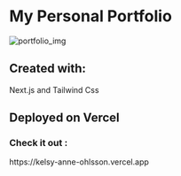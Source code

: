 <h1>My Personal Portfolio</h1>

![portfolio_img](https://user-images.githubusercontent.com/98853556/230134082-a4515b7b-1bdf-428b-b735-f2a30a1c5417.png)

<h2>Created with:</h2>
   <p> Next.js and Tailwind Css </p>

## Deployed on Vercel
<h3>Check it out :</h3>
<p>https://kelsy-anne-ohlsson.vercel.app</>

